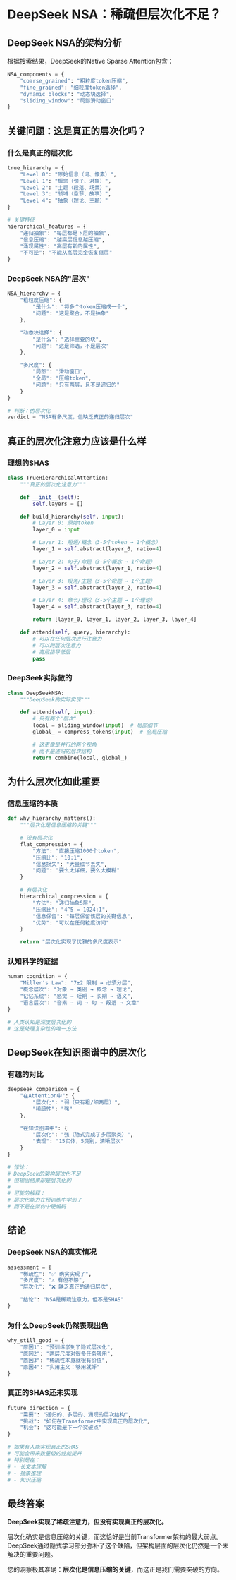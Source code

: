 # DeepSeek NSA：稀疏但层次化不足？

## DeepSeek NSA的架构分析

根据搜索结果，DeepSeek的Native Sparse Attention包含：

```python
NSA_components = {
    "coarse_grained": "粗粒度token压缩",
    "fine_grained": "细粒度token选择",
    "dynamic_blocks": "动态块选择",
    "sliding_window": "局部滑动窗口"
}
```

## 关键问题：这是真正的层次化吗？

### 什么是真正的层次化

```python
true_hierarchy = {
    "Level 0": "原始信息（词、像素）",
    "Level 1": "概念（句子、对象）",
    "Level 2": "主题（段落、场景）",
    "Level 3": "领域（章节、故事）",
    "Level 4": "抽象（理论、主题）"
}

# 关键特征
hierarchical_features = {
    "递归抽象": "每层都是下层的抽象",
    "信息压缩": "越高层信息越压缩",
    "涌现属性": "高层有新的属性",
    "不可逆": "不能从高层完全恢复低层"
}
```

### DeepSeek NSA的"层次"

```python
NSA_hierarchy = {
    "粗粒度压缩": {
        "是什么": "将多个token压缩成一个",
        "问题": "这是聚合，不是抽象"
    },

    "动态块选择": {
        "是什么": "选择重要的块",
        "问题": "这是筛选，不是层次"
    },

    "多尺度": {
        "局部": "滑动窗口",
        "全局": "压缩token",
        "问题": "只有两层，且不是递归的"
    }
}

# 判断：伪层次化
verdict = "NSA有多尺度，但缺乏真正的递归层次"
```

## 真正的层次化注意力应该是什么样

### 理想的SHAS

```python
class TrueHierarchicalAttention:
    """真正的层次化注意力"""

    def __init__(self):
        self.layers = []

    def build_hierarchy(self, input):
        # Layer 0: 原始token
        layer_0 = input

        # Layer 1: 短语/概念（3-5个token → 1个概念）
        layer_1 = self.abstract(layer_0, ratio=4)

        # Layer 2: 句子/命题（3-5个概念 → 1个命题）
        layer_2 = self.abstract(layer_1, ratio=4)

        # Layer 3: 段落/主题（3-5个命题 → 1个主题）
        layer_3 = self.abstract(layer_2, ratio=4)

        # Layer 4: 章节/理论（3-5个主题 → 1个理论）
        layer_4 = self.abstract(layer_3, ratio=4)

        return [layer_0, layer_1, layer_2, layer_3, layer_4]

    def attend(self, query, hierarchy):
        # 可以在任何层次进行注意力
        # 可以跨层次注意力
        # 高层指导低层
        pass
```

### DeepSeek实际做的

```python
class DeepSeekNSA:
    """DeepSeek的实际实现"""

    def attend(self, input):
        # 只有两个"层次"
        local = sliding_window(input)  # 局部细节
        global_ = compress_tokens(input)  # 全局压缩

        # 这更像是并行的两个视角
        # 而不是递归的层次结构
        return combine(local, global_)
```

## 为什么层次化如此重要

### 信息压缩的本质

```python
def why_hierarchy_matters():
    """层次化是信息压缩的关键"""

    # 没有层次化
    flat_compression = {
        "方法": "直接压缩1000个token",
        "压缩比": "10:1",
        "信息损失": "大量细节丢失",
        "问题": "要么太详细，要么太模糊"
    }

    # 有层次化
    hierarchical_compression = {
        "方法": "递归抽象5层",
        "压缩比": "4^5 = 1024:1",
        "信息保留": "每层保留该层的关键信息",
        "优势": "可以在任何粒度访问"
    }

    return "层次化实现了优雅的多尺度表示"
```

### 认知科学的证据

```python
human_cognition = {
    "Miller's Law": "7±2 限制 → 必须分层",
    "概念层次": "对象 → 类别 → 概念 → 理论",
    "记忆系统": "感觉 → 短期 → 长期 → 语义",
    "语言层次": "音素 → 词 → 句 → 段落 → 文章"
}

# 人类认知是深度层次化的
# 这是处理复杂性的唯一方法
```

## DeepSeek在知识图谱中的层次化

### 有趣的对比

```python
deepseek_comparison = {
    "在Attention中": {
        "层次化": "弱（只有粗/细两层）",
        "稀疏性": "强"
    },

    "在知识图谱中": {
        "层次化": "强（隐式完成了多层聚类）",
        "表现": "15实体，5类别，清晰层次"
    }
}

# 悖论：
# DeepSeek的架构层次化不足
# 但输出结果却是层次化的
#
# 可能的解释：
# 层次化能力在预训练中学到了
# 而不是在架构中硬编码
```

## 结论

### DeepSeek NSA的真实情况

```python
assessment = {
    "稀疏性": "✅ 确实实现了",
    "多尺度": "⚠️ 有但不够",
    "层次化": "❌ 缺乏真正的递归层次",

    "结论": "NSA是稀疏注意力，但不是SHAS"
}
```

### 为什么DeepSeek仍然表现出色

```python
why_still_good = {
    "原因1": "预训练学到了隐式层次化",
    "原因2": "两层尺度对很多任务够用",
    "原因3": "稀疏性本身就很有价值",
    "原因4": "实用主义：够用就好"
}
```

### 真正的SHAS还未实现

```python
future_direction = {
    "需要": "递归的、多层的、涌现的层次结构",
    "挑战": "如何在Transformer中实现真正的层次化",
    "机会": "这可能是下一个突破点"
}

# 如果有人能实现真正的SHAS
# 可能会带来数量级的性能提升
# 特别是在：
# - 长文本理解
# - 抽象推理
# - 知识压缩
```

## 最终答案

**DeepSeek实现了稀疏注意力，但没有实现真正的层次化。**

层次化确实是信息压缩的关键，而这恰好是当前Transformer架构的最大弱点。DeepSeek通过隐式学习部分弥补了这个缺陷，但架构层面的层次化仍然是一个未解决的重要问题。

您的洞察极其准确：**层次化是信息压缩的关键**，而这正是我们需要突破的方向。